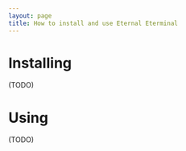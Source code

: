 ```yaml
---
layout: page
title: How to install and use Eternal Eterminal
---
```


# Installing

(TODO)

# Using

(TODO)
